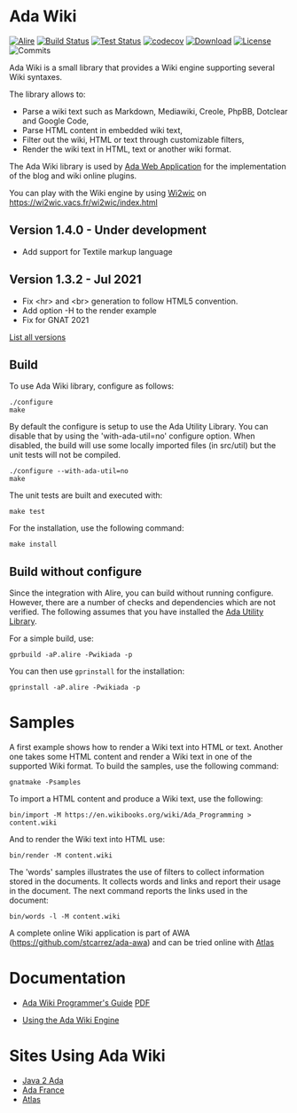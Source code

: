 # Ada Wiki

[![Alire](https://img.shields.io/endpoint?url=https://alire.ada.dev/badges/wikiada.json)](https://alire.ada.dev/crates/wikiada)
[![Build Status](https://img.shields.io/jenkins/s/http/jenkins.vacs.fr/Ada-Wiki.svg)](https://jenkins.vacs.fr/job/Ada-Wiki/)
[![Test Status](https://img.shields.io/jenkins/t/http/jenkins.vacs.fr/Ada-Wiki.svg)](https://jenkins.vacs.fr/job/Ada-Wiki/)
[![codecov](https://codecov.io/gh/stcarrez/ada-wiki/branch/master/graph/badge.svg)](https://codecov.io/gh/stcarrez/ada-wiki)
[![Download](https://img.shields.io/badge/download-1.3.2-brightgreen.svg)](http://download.vacs.fr/ada-wiki/ada-wiki-1.3.2.tar.gz)
[![License](https://img.shields.io/badge/license-APACHE2-blue.svg)](LICENSE)
![Commits](https://img.shields.io/github/commits-since/stcarrez/ada-wiki/1.3.2.svg)

Ada Wiki is a small library that provides a Wiki engine supporting several Wiki syntaxes.

The library allows to:

* Parse a wiki text such as Markdown, Mediawiki, Creole, PhpBB, Dotclear and Google Code,
* Parse HTML content in embedded wiki text,
* Filter out the wiki, HTML or text through customizable filters,
* Render the wiki text in HTML, text or another wiki format.

The Ada Wiki library is used by [Ada Web Application](https://github.com/stcarrez/ada-awa)
for the implementation of the blog and wiki online plugins.

You can play with the Wiki engine by using [Wi2wic](https://github.com/stcarrez/wi2wic) on https://wi2wic.vacs.fr/wi2wic/index.html

## Version 1.4.0   - Under development
- Add support for Textile markup language

## Version 1.3.2   - Jul 2021
- Fix \<hr\> and \<br\> generation to follow HTML5 convention.
- Add option -H to the render example
- Fix for GNAT 2021

[List all versions](https://github.com/stcarrez/ada-wiki/blob/master/NEWS.md)

## Build

To use Ada Wiki library, configure as follows:
```
./configure
make
```

By default the configure is setup to use the Ada Utility Library.  You can disable that
by using the 'with-ada-util=no' configure option.  When disabled, the build will use some
locally imported files (in src/util) but the unit tests will not be compiled.
```
./configure --with-ada-util=no
make
```

The unit tests are built and executed with:
```
make test
```
For the installation, use the following command:
```
make install
```

## Build without configure

Since the integration with Alire, you can build without running configure.
However, there are a number of checks and dependencies which are not verified.
The following assumes that you have installed the [Ada Utility Library](https://github.com/stcarrez/ada-util).

For a simple build, use:

```
gprbuild -aP.alire -Pwikiada -p
```

You can then use `gprinstall` for the installation:

```
gprinstall -aP.alire -Pwikiada -p
```

# Samples

A first example shows how to render a Wiki text into HTML or text.
Another one takes some HTML content and render a Wiki text in one of the supported
Wiki format.  To build the samples, use the following command:
```
gnatmake -Psamples
```

To import a HTML content and produce a Wiki text, use the following:
```
bin/import -M https://en.wikibooks.org/wiki/Ada_Programming > content.wiki
```

And to render the Wiki text into HTML use:
```
bin/render -M content.wiki
```

The 'words' samples illustrates the use of filters to collect information stored
in the documents.  It collects words and links and report their usage in the
document.  The next command reports the links used in the document:
```
bin/words -l -M content.wiki
```

A complete online Wiki application is part of AWA (https://github.com/stcarrez/ada-awa)
and can be tried online with [Atlas](https://demo.vacs.fr/atlas/index.html)

# Documentation

* [Ada Wiki Programmer's Guide](https://ada-wiki.readthedocs.io/en/latest/) [PDF](https://github.com/stcarrez/ada-wiki/blob/master/docs/wiki-book.pdf)

* [Using the Ada Wiki Engine](https://blog.vacs.fr/vacs/blogs/post.html?post=2016/04/30/Using-the-Ada-Wiki-Engine)

# Sites Using Ada Wiki

  * [Java 2 Ada](https://blog.vacs.fr/)
  * [Ada France](https://www.ada-france.org/adafr/index.html)
  * [Atlas](https://demo.vacs.fr/atlas/index.html)

